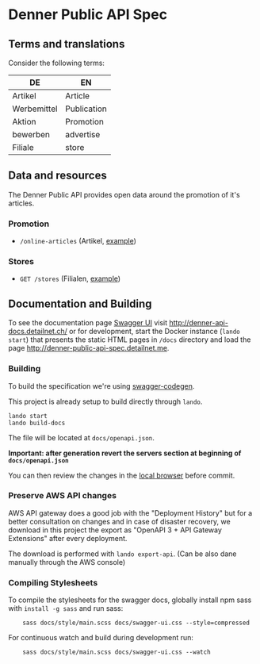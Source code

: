 # Denner Public API Spec

## Terms and translations
Consider the following terms:

| DE          | EN          |
|-------------|-------------|
| Artikel     | Article     |
| Werbemittel | Publication |
| Aktion      | Promotion   |
| bewerben    | advertise   |
| Filiale     | store       |

## Data and resources
The Denner Public API provides open data around the promotion of it's articles.

### Promotion

* `/online-articles` (Artikel, [example](examples/online-articles.json))

### Stores

* `GET /stores` (Filialen, [example](examples/stores.json))

## Documentation and Building

To see the documentation page [Swagger UI](https://swagger.io/tools/swagger-ui/) visit  http://denner-api-docs.detailnet.ch/ 
or for development, start the Docker instance (`lando start`) that presents the static HTML pages in `/docs` directory and
load the page http://denner-public-api-spec.detailnet.me. 

### Building
To build the specification we're using [swagger-codegen](https://github.com/swagger-api/swagger-codegen).

This project is already setup to build directly through `lando`.

```shell
lando start
lando build-docs
```

The file will be located at `docs/openapi.json`.

**Important: after generation revert the servers section at beginning of `docs/openapi.json`**

You can then review the changes in the [local browser](http://denner-public-api-spec.detailnet.me/) before commit.

### Preserve AWS API changes

AWS API gateway does a good job with the "Deployment History" but for a better consultation on changes and in case of disaster recovery,
we download in this project the export as "OpenAPI 3 + API Gateway Extensions" after every deployment.

The download is performed with `lando export-api`. (Can be also dane manually through the AWS console)


### Compiling Stylesheets

To compile the stylesheets for the swagger docs, globally install npm sass with `install -g sass` and run sass:

        sass docs/style/main.scss docs/swagger-ui.css --style=compressed

For continuous watch and build during development run:

        sass docs/style/main.scss docs/swagger-ui.css --watch
